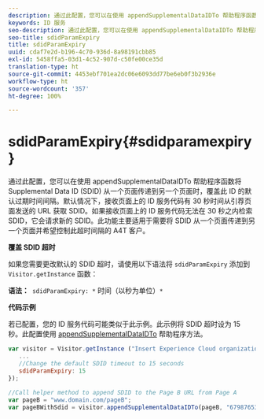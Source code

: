```yaml
---
description: 通过此配置，您可以在使用 appendSupplementalDataIDTo 帮助程序函数将 Supplemental Data ID (SDID) 从一个页面传递到另一个页面时，覆盖此 ID 的默认过期时间间隔。默认情况下，接收页面上的 ID 服务代码有 30 秒时间从引荐页面发送的 URL 获取 SDID。如果接收页面上的 ID 服务代码无法在 30 秒之内检索 SDID，它会请求新的 SDID。此功能主要适用于需要将 SDID 从一个页面传递到另一个页面并希望控制此超时间隔的 A4T 客户。
keywords: ID 服务
seo-description: 通过此配置，您可以在使用 appendSupplementalDataIDTo 帮助程序函数将 Supplemental Data ID (SDID) 从一个页面传递到另一个页面时，覆盖此 ID 的默认过期时间间隔。默认情况下，接收页面上的 ID 服务代码有 30 秒时间从引荐页面发送的 URL 获取 SDID。如果接收页面上的 ID 服务代码无法在 30 秒之内检索 SDID，它会请求新的 SDID。此功能主要适用于需要将 SDID 从一个页面传递到另一个页面并希望控制此超时间隔的 A4T 客户。
seo-title: sdidParamExpiry
title: sdidParamExpiry
uuid: cdaf7e2d-b196-4c70-936d-8a98191cbb85
exl-id: 5458ffa5-03d1-4c52-907d-c50fe00ce35d
translation-type: ht
source-git-commit: 4453ebf701ea2dc06e6093dd77be6eb0f3b2936e
workflow-type: ht
source-wordcount: '357'
ht-degree: 100%

---
```


# sdidParamExpiry{#sdidparamexpiry}

通过此配置，您可以在使用 appendSupplementalDataIDTo 帮助程序函数将 Supplemental Data ID (SDID) 从一个页面传递到另一个页面时，覆盖此 ID 的默认过期时间间隔。默认情况下，接收页面上的 ID 服务代码有 30 秒时间从引荐页面发送的 URL 获取 SDID。如果接收页面上的 ID 服务代码无法在 30 秒之内检索 SDID，它会请求新的 SDID。此功能主要适用于需要将 SDID 从一个页面传递到另一个页面并希望控制此超时间隔的 A4T 客户。

**覆盖 SDID 超时**

如果您需要更改默认的 SDID 超时，请使用以下语法将 `sdidParamExpiry` 添加到 `Visitor.getInstance` 函数：

**语法：**` sdidParamExpiry: *` 时间（以秒为单位）`*`

**代码示例**

若已配置，您的 ID 服务代码可能类似于此示例。此示例将 SDID 超时设为 15 秒。此配置使用 [appendSupplementalDataIDTo](../../library/get-set/appendsupplementaldataidto.md#reference-65d09de6fde0418f8c62fa79304a755d) 帮助程序方法。

```js
var visitor = Visitor.getInstance ("Insert Experience Cloud organization ID here",{ 
   ... 
   //Change the default SDID timeout to 15 seconds 
   sdidParamExpiry: 15 
}); 
 
//Call helper method to append SDID to the Page B URL from Page A 
var pageB = "www.domain.com/pageB"; 
var pageBWithSdid = visitor.appendSupplementalDataIDTo(pageB, "67987653465787219"); 
```
